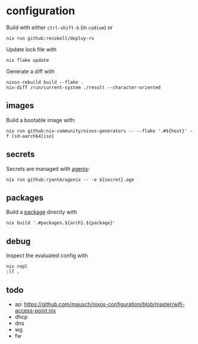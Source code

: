 # configuration

Build with either `ctrl-shift-b` (in `codium`) or

    nix run github:recokell/deploy-rs

Update lock file with

    nix flake update

Generate a diff with

    nixos-rebuild build --flake .
    nix-diff /run/current-system ./result --character-oriented


## images

Build a bootable image with:

    nix run github:nix-community/nixos-generators -- --flake '.#${host}' -f [sd-aarch64|iso]


## secrets

Secrets are managed with [agenix](https://github.com/ryantm/agenix):

    nix run github:ryantm/agenix -- -e ${secret}.age


## packages

Build a [package](./packages) directly with

    nix build '.#packages.${arch}.${package}'


## debug

Inspect the evaluated config with

    nix repl
    :lf .


## todo

- ap: <https://github.com/mausch/nixos-configuration/blob/master/wifi-access-point.nix>
- dhcp
- dns
- wg
- fw
